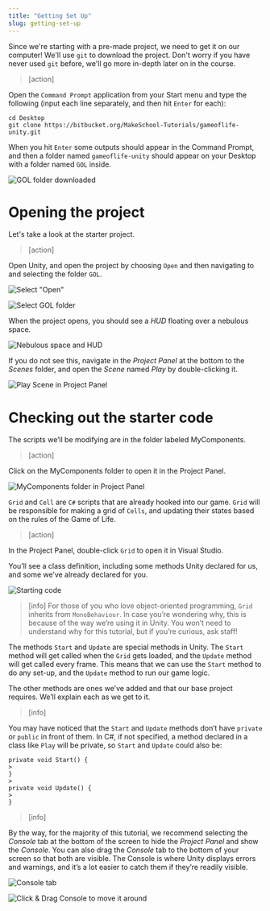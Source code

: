 ```yaml
---
title: "Getting Set Up"
slug: getting-set-up
---
```


Since we're starting with a pre-made project, we need to get it on our computer! We'll use `git` to download the project. Don't worry if you have never used `git` before, we'll go more in-depth later on in the course.

> [action]
>
Open the `Command Prompt` application from your Start menu and type the following (input each line separately, and then hit `Enter` for each):
>
```
cd Desktop
git clone https://bitbucket.org/MakeSchool-Tutorials/gameoflife-unity.git
```
>
When you hit `Enter` some outputs should appear in the Command Prompt, and then a folder named `gameoflife-unity` should appear on your Desktop with a folder named `GOL` inside.
>
![GOL folder downloaded](../media/folders.PNG)

# Opening the project

Let's take a look at the starter project.

> [action]
>
Open Unity, and open the project by choosing `Open` and then navigating to and selecting the folder `GOL`.
>
![Select "Open"](../media/open.PNG)
>
![Select GOL folder](../media/open_2.PNG)
>
When the project opens, you should see a _HUD_ floating over a nebulous space.
>
![Nebulous space and HUD](../media/image50.png)
>
If you do not see this, navigate in the _Project Panel_ at the bottom to the _Scenes_ folder, and open the _Scene_ named _Play_ by double-clicking it.
>
![Play Scene in Project Panel](../media/image20.png)

# Checking out the starter code

The scripts we’ll be modifying are in the folder labeled MyComponents.

> [action]
>
Click on the MyComponents folder to open it in the Project Panel.
>
![MyComponents folder in Project Panel](../media/image36.png)

`Grid` and `Cell` are `C#` scripts that are already hooked into our game. `Grid` will be responsible for making a grid of `Cells`, and updating their states based on the rules of the Game of Life.

> [action]
>
In the Project Panel, double-click `Grid` to open it in Visual Studio.

You’ll see a class definition, including some methods Unity declared for us, and some we’ve already declared for you.

![Starting code](../media/image30.png)

> [info]
>For those of you who love object-oriented programming, `Grid` inherits from `MonoBehaviour`. In case you’re wondering why, this is because of the way we’re using it in Unity. You won’t need to understand why for this tutorial, but if you’re curious, ask staff!

The methods `Start` and `Update` are special methods in Unity. The `Start` method will get called when the `Grid` gets loaded, and the `Update` method will get called every frame. This means that we can use the `Start` method to do any set-up, and the `Update` method to run our game logic.

The other methods are ones we’ve added and that our base project requires. We’ll explain each as we get to it.

> [info]
>
You may have noticed that the `Start` and `Update` methods
don’t have `private` or `public` in front of them. In C#, if not
specified, a method declared in a class like `Play` will be private, so `Start` and `Update` could also be:
>
```
private void Start() {
>
}
>
private void Update() {
>
}
```

<!--  -->

> [info]
>
By the way, for the majority of this tutorial, we recommend selecting the _Console_ tab at the bottom of the screen to hide the _Project Panel_ and show the _Console_. You can also drag the _Console_ tab to the bottom of your screen so that both are visible. The Console is where Unity displays errors and warnings, and it’s a lot easier to catch them if they’re readily visible.
>
![Console tab](../media/image37.png)
>
![Click & Drag Console to move it around](../media/image51.gif)
